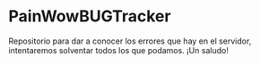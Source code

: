 PainWowBUGTracker
=================

Repositorio para dar a conocer los errores que hay en el servidor, intentaremos solventar todos los que podamos. ¡Un saludo!